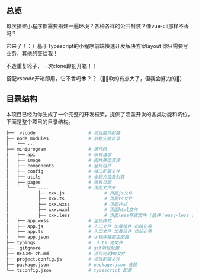 ## 总览
每次搭建小程序都需要搭建一遍环境？各种各样的公共封装？像vue-cli那样不香吗？

它来了！：）基于Typescript的小程序前端快速开发解决方案layout 你只需要写业务，其他的交给我！

不造重复轮子，一次clone即刻开箱！！

搭配vscode开箱即用，它不香吗😎？？（🐂🍺吹的有点大了，但我会努力的💪）

## 目录结构

本项目已经为你生成了一个完整的开发框架，提供了涵盖开发的各类功能和坑位，下面是整个项目的目录结构。

```bash
├── .vscode                    # 项目插件配置
├── node_modules               # 依赖安装目录
│   └── ...             
├── miniprogram                # 源代码
│   ├── api                    # 所有请求
│   ├── image                  # 图片静态资源
│   ├── components             # 全局组件
│   ├── config                 # 接口配置文件
│   ├── utils                  # 全局方法及封装
│   ├── pages                  # 所有页面
│       └── ....               # 页面文件夹
│           ├── xxx.js               # 页面js文件
│           ├── xxx.ts               # 页面ts文件
│           ├── xxx.wxss             # 页面样式
│           ├── xxx.wxml             # 页面html文件
│           ├── xxx.less             # 页面less样式文件 (插件：easy-less 自动编译成 .wxss)
│   ├── app.wxss               # 全局样式
│   ├── app.js                 # 入口文件 加载组件 初始化等
│   ├── app.ts                 # 入口文件 加载组件 初始化等
│   └── app.json               # 小程序框架主配置
├── typings                    # .d.ts 源文件
├── .gitgnore                  # git项目配置
├── README-zh.md               # 项目说明RD文件
├── project.config.js          # 项目配置文件
├── package.json               # package.json 依赖
└── tsconfig.json              # typescript 配置
```
